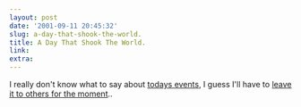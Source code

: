 ```yaml
---
layout: post
date: '2001-09-11 20:45:32'
slug: a-day-that-shook-the-world.
title: A Day That Shook The World.
link: 
extra: 
---
```


I really don't know what to say about [todays events](http://a188.g.akamaitech.net/f/188/920/2m/www.washingtonpost.com/wp-srv/nation/articles/trade091101.htm), I guess I'll have to [leave it to others for the moment](http://page.blogger.com/search_attack.pyra)..